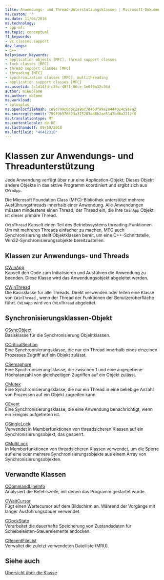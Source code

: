 ```yaml
---
title: Anwendungs- und Thread-Unterstützungsklassen | Microsoft-Dokumentation
ms.custom: ''
ms.date: 11/04/2016
ms.technology:
- cpp-mfc
ms.topic: conceptual
f1_keywords:
- vc.classes.support
dev_langs:
- C++
helpviewer_keywords:
- application objects [MFC], thread support classes
- lock classes [MFC]
- thread support classes [MFC]
- threading [MFC]
- synchronization classes [MFC], multithreading
- application support classes [MFC]
ms.assetid: 3c1d14fd-c35c-48f1-86ce-1e0f9a32c36d
author: mikeblome
ms.author: mblome
ms.workload:
- cplusplus
ms.openlocfilehash: ce9c799c8dbc2a98c7d45dfa9a2e444024c9a7a2
ms.sourcegitcommit: 799f9b976623a375203ad8b2ad5147bd6a2212f0
ms.translationtype: MT
ms.contentlocale: de-DE
ms.lasthandoff: 09/19/2018
ms.locfileid: "46412318"
---
```

# <a name="application-and-thread-support-classes"></a>Klassen zur Anwendungs- und Threadunterstützung

Jede Anwendung verfügt über nur eine Application-Objekt; Dieses Objekt andere Objekte in das aktive Programm koordiniert und ergibt sich aus `CWinApp`.

Die Microsoft Foundation Class (MFC)-Bibliothek unterstützt mehrere Ausführungsthreads innerhalb einer Anwendung. Alle Anwendungen müssen mindestens einen Thread; der Thread ein, die Ihre `CWinApp` Objekt ist dieser primäre Thread.

`CWinThread` Kapselt einen Teil des Betriebssystems threading-Funktionen. Um mit mehreren Threads einfacher zu machen, MFC auch Synchronisierung stellt Objektklassen bereit, um eine C++-Schnittstelle, Win32-Synchronisierungsobjekte bereitzustellen.

## <a name="application-and-thread-classes"></a>Klassen zur Anwendungs- und Threads

[CWinApp](../mfc/reference/cwinapp-class.md)<br/>
Kapselt den Code zum Initialisieren und Ausführen die Anwendung zu beenden. Diese Klasse wird das Anwendungsobjekt abgeleitet werden.

[CWinThread](../mfc/reference/cwinthread-class.md)<br/>
Die Basisklasse für alle Threads. Direkt verwenden oder leiten eine Klasse von `CWinThread` , wenn der Thread der Funktionen der Benutzeroberfläche führt. `CWinApp` wird von `CWinThread` abgeleitet.

## <a name="synchronization-object-classes"></a>Synchronisierungsklassen-Objekt

[CSyncObject](../mfc/reference/csyncobject-class.md)<br/>
Basisklasse für die Synchronisierung Objektklassen.

[CCriticalSection](../mfc/reference/ccriticalsection-class.md)<br/>
Eine Synchronisierungsklasse, die nur ein Thread innerhalb eines einzelnen Prozesses Zugriff auf ein Objekt zulässt.

[CSemaphore](../mfc/reference/csemaphore-class.md)<br/>
Eine Synchronisierungsklasse, die zwischen 1 und eine angegebene Höchstanzahl von gleichzeitigen Zugriffen auf ein Objekt zulässt.

[CMutex](../mfc/reference/cmutex-class.md)<br/>
Eine Synchronisierungsklasse, die nur ein Thread in eine beliebige Anzahl von Prozessen auf ein Objekt zugreifen kann.

[CEvent](../mfc/reference/cevent-class.md)<br/>
Eine Synchronisierungsklasse, die eine Anwendung benachrichtigt, wenn ein Ereignis aufgetreten ist.

[CSingleLock](../mfc/reference/csinglelock-class.md)<br/>
Verwendet in Memberfunktionen von threadsicheren Klassen auf ein Synchronisierungsobjekt, das gesperrt.

[CMultiLock](../mfc/reference/cmultilock-class.md)<br/>
In Memberfunktionen von threadsicheren Klassen verwendet, um die Sperre auf eine oder mehrere Synchronisierungsobjekte aus einem Array von Synchronisierungsobjekten.

## <a name="related-classes"></a>Verwandte Klassen

[CCommandLineInfo](../mfc/reference/ccommandlineinfo-class.md)<br/>
Analysiert die Befehlszeile, mit denen das Programm gestartet wurde.

[CWaitCursor](../mfc/reference/cwaitcursor-class.md)<br/>
Fügt einen Wartecursor auf dem Bildschirm an. Während der Vorgänge mit langer Ausführungsdauer verwendet.

[CDockState](../mfc/reference/cdockstate-class.md)<br/>
Verarbeitet die dauerhafte Speicherung von Zustandsdaten für Schiebeleisten-Steuerelemente andocken.

[CRecentFileList](../mfc/reference/crecentfilelist-class.md)<br/>
Verwaltet die zuletzt verwendeten Dateiliste (MRU).

## <a name="see-also"></a>Siehe auch

[Übersicht über die Klasse](../mfc/class-library-overview.md)

